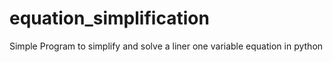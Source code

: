# equation_simplification
Simple Program to simplify and solve a liner one variable equation in python
